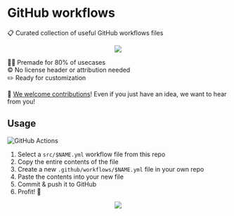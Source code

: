 # GitHub workflows

📋 Curated collection of useful GitHub workflows files

<div align="center">

![](https://i.imgur.com/lToQ3b4.png)

</div>

👷‍♂️ Premade for 80% of usecases \
©️ No license header or attribution needed \
✏️ Ready for customization

🤝 [We welcome contributions]! Even if you just have an idea, we want to hear from you!

## Usage

![GitHub Actions](https://img.shields.io/static/v1?style=for-the-badge&message=GitHub+Actions&color=2088FF&logo=GitHub+Actions&logoColor=FFFFFF&label=)

1. Select a `src/$NAME.yml` workflow file from this repo
2. Copy the entire contents of the file
3. Create a new `.github/workflows/$NAME.yml` file in your own repo
4. Paste the contents into your new file
5. Commit & push it to GitHub
6. Profit! 🎉

<div align="center">

[![](https://thum.io/get/noanimate/crop/800/https://github.com/jcbhmr/github-workflows/tree/main/src)](https://github.com/jcbhmr/github-workflows/tree/main/src)

</div>

[we welcome contributions]: CONTRIBUTING.md
